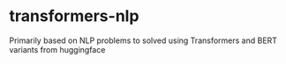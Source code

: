 # transformers-nlp
Primarily based on NLP problems to solved using Transformers and BERT variants from huggingface
